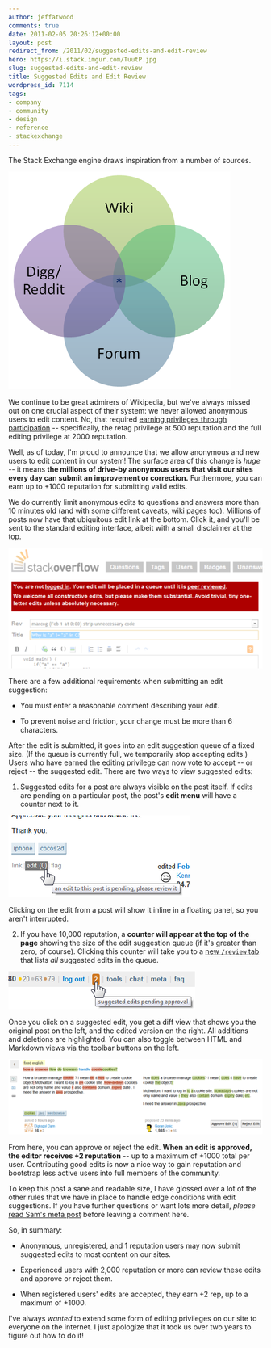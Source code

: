 ```yaml
---
author: jeffatwood
comments: true
date: 2011-02-05 20:26:12+00:00
layout: post
redirect_from: /2011/02/suggested-edits-and-edit-review
hero: https://i.stack.imgur.com/TuutP.jpg
slug: suggested-edits-and-edit-review
title: Suggested Edits and Edit Review
wordpress_id: 7114
tags:
- company
- community
- design
- reference
- stackexchange
---
```


The Stack Exchange engine draws inspiration from a number of sources.

![stackoverflow-venn-diagram](/images/wordpress/stackoverflow-venn-diagram.png)

We continue to be great admirers of Wikipedia, but we've always missed out on one crucial aspect of their system: we never allowed anonymous users to edit content. No, that required [earning privileges through participation](http://blog.stackoverflow.com/2010/10/membership-has-its-privileges/) -- specifically, the retag privilege at 500 reputation and the full editing privilege at  2000 reputation. 

Well, as of today, I'm proud to announce that we allow anonymous and new users to edit content in our system! The surface area of this change is _huge_ -- it means **the millions of drive-by anonymous users that visit our sites every day can submit an improvement or correction.** Furthermore, you can earn up to +1000 reputation for submitting valid edits. 

We do currently limit anonymous edits to questions and answers more than 10 minutes old (and with some different caveats, wiki pages too). Millions of posts now have that ubiquitous edit link at the bottom. Click it, and you'll be sent to the standard editing interface, albeit with a small disclaimer at the top.

![](/images/wordpress/anon-edit-warning.png)

There are a few additional requirements when submitting an edit suggestion:





  * You must enter a reasonable comment describing your edit.

  * To prevent noise and friction, your change must be more than 6 characters.


After the edit is submitted, it goes into an edit suggestion queue of a fixed size. (If the queue is currently full, we temporarily stop accepting edits.) Users who have earned the editing privilege can now vote to accept -- or reject -- the suggested edit. There are two ways to view suggested edits:



  1. Suggested edits for a post are always visible on the post itself. If edits are pending on a particular post, the post's **edit menu** will have a counter next to it.  
  
![](/images/wordpress/pending-edit-post-menu.png)  
  
Clicking on the edit from a post will show it inline in a floating panel, so you aren't interrupted.  
  


  2. If you have 10,000 reputation, a **counter will appear at the top of the page** showing the size of the edit suggestion queue (if it's greater than zero, of course). Clicking this counter will take you to a [new `/review` tab](http://blog.stackoverflow.com/2011/01/how-to-say-thanks-in-an-answer/) that lists _all_ suggested edits in the queue.  
  
![](/images/wordpress/suggested-edits-indicator.png)  



Once you click on a suggested edit, you get a diff view that shows you the original post on the left, and the edited version on the right. All additions and deletions are highlighted. You can also toggle between HTML and Markdown views via the toolbar buttons on the left.

![](/images/wordpress/edit-suggestion-diff.png)

From here, you can approve or reject the edit. **When an edit is approved, the editor receives +2 reputation** -- up to a maximum of +1000 total per user. Contributing good edits is now a nice way to gain reputation and bootstrap less active users into full members of the community.

To keep this post a sane and readable size, I have glossed over a lot of the other rules that we have in place to handle edge conditions with edit suggestions. If you have further questions or want lots more detail, _please_ [read Sam's meta post](http://meta.stackoverflow.com/questions/76251/how-does-peer-review-for-edits-work/76284#76284) before leaving a comment here. 

So, in summary:





  * Anonymous, unregistered, and 1 reputation users may now submit suggested edits to most content on our sites.

  * Experienced users with 2,000 reputation or more can review these edits and approve or reject them.

  * When registered users' edits are accepted, they earn +2 rep, up to a maximum of +1000.


I've always _wanted_ to extend some form of editing privileges on our site to everyone on the internet. I just apologize that it took us over two years to figure out how to do it!
